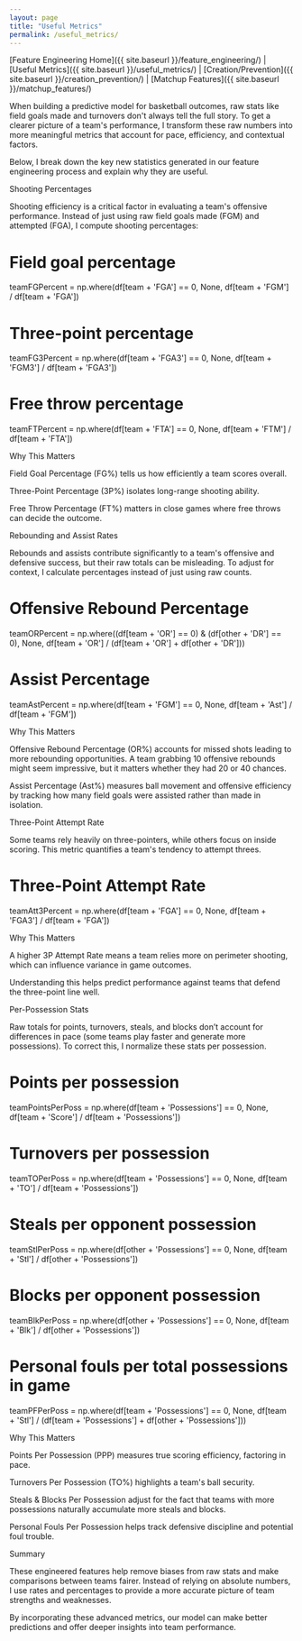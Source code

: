 ```yaml
---
layout: page
title: "Useful Metrics"
permalink: /useful_metrics/
---
```



[Feature Engineering Home]({{ site.baseurl }}/feature_engineering/) | [Useful Metrics]({{ site.baseurl }}/useful_metrics/) | [Creation/Prevention]({{ site.baseurl }}/creation_prevention/) | [Matchup Features]({{ site.baseurl }}/matchup_features/)

When building a predictive model for basketball outcomes, raw stats like field goals made and turnovers don't always tell the full story. To get a clearer picture of a team's performance, I transform these raw numbers into more meaningful metrics that account for pace, efficiency, and contextual factors.

Below, I break down the key new statistics generated in our feature engineering process and explain why they are useful.

Shooting Percentages

Shooting efficiency is a critical factor in evaluating a team's offensive performance. Instead of just using raw field goals made (FGM) and attempted (FGA), I compute shooting percentages:

# Field goal percentage
teamFGPercent = np.where(df[team + 'FGA'] == 0, None, df[team + 'FGM'] / df[team + 'FGA'])

# Three-point percentage
teamFG3Percent = np.where(df[team + 'FGA3'] == 0, None, df[team + 'FGM3'] / df[team + 'FGA3'])

# Free throw percentage
teamFTPercent = np.where(df[team + 'FTA'] == 0, None, df[team + 'FTM'] / df[team + 'FTA'])

Why This Matters

Field Goal Percentage (FG%) tells us how efficiently a team scores overall.

Three-Point Percentage (3P%) isolates long-range shooting ability.

Free Throw Percentage (FT%) matters in close games where free throws can decide the outcome.

Rebounding and Assist Rates

Rebounds and assists contribute significantly to a team's offensive and defensive success, but their raw totals can be misleading. To adjust for context, I calculate percentages instead of just using raw counts.

# Offensive Rebound Percentage
teamORPercent = np.where((df[team + 'OR'] == 0) & (df[other + 'DR'] == 0), None, df[team + 'OR'] / (df[team + 'OR'] + df[other + 'DR']))

# Assist Percentage
teamAstPercent = np.where(df[team + 'FGM'] == 0, None, df[team + 'Ast'] / df[team + 'FGM'])

Why This Matters

Offensive Rebound Percentage (OR%) accounts for missed shots leading to more rebounding opportunities. A team grabbing 10 offensive rebounds might seem impressive, but it matters whether they had 20 or 40 chances.

Assist Percentage (Ast%) measures ball movement and offensive efficiency by tracking how many field goals were assisted rather than made in isolation.

Three-Point Attempt Rate

Some teams rely heavily on three-pointers, while others focus on inside scoring. This metric quantifies a team's tendency to attempt threes.

# Three-Point Attempt Rate
teamAtt3Percent = np.where(df[team + 'FGA'] == 0, None, df[team + 'FGA3'] / df[team + 'FGA'])

Why This Matters

A higher 3P Attempt Rate means a team relies more on perimeter shooting, which can influence variance in game outcomes.

Understanding this helps predict performance against teams that defend the three-point line well.

Per-Possession Stats

Raw totals for points, turnovers, steals, and blocks don’t account for differences in pace (some teams play faster and generate more possessions). To correct this, I normalize these stats per possession.

# Points per possession
teamPointsPerPoss = np.where(df[team + 'Possessions'] == 0, None, df[team + 'Score'] / df[team + 'Possessions'])

# Turnovers per possession
teamTOPerPoss = np.where(df[team + 'Possessions'] == 0, None, df[team + 'TO'] / df[team + 'Possessions'])

# Steals per opponent possession
teamStlPerPoss = np.where(df[other + 'Possessions'] == 0, None, df[team + 'Stl'] / df[other + 'Possessions'])

# Blocks per opponent possession
teamBlkPerPoss = np.where(df[other + 'Possessions'] == 0, None, df[team + 'Blk'] / df[other + 'Possessions'])

# Personal fouls per total possessions in game
teamPFPerPoss = np.where(df[team + 'Possessions'] == 0, None, df[team + 'Stl'] / (df[team + 'Possessions'] + df[other + 'Possessions']))

Why This Matters

Points Per Possession (PPP) measures true scoring efficiency, factoring in pace.

Turnovers Per Possession (TO%) highlights a team's ball security.

Steals & Blocks Per Possession adjust for the fact that teams with more possessions naturally accumulate more steals and blocks.

Personal Fouls Per Possession helps track defensive discipline and potential foul trouble.

Summary

These engineered features help remove biases from raw stats and make comparisons between teams fairer. Instead of relying on absolute numbers, I use rates and percentages to provide a more accurate picture of team strengths and weaknesses.

By incorporating these advanced metrics, our model can make better predictions and offer deeper insights into team performance.
